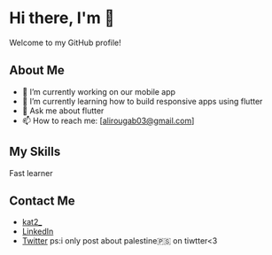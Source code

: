 # Hi there, I'm <Rougab Ali> 👋

Welcome to my GitHub profile!

## About Me

- 🔭 I’m currently working on our mobile app  
- 🌱 I’m currently learning how to build responsive apps using flutter
- 💬 Ask me about flutter
- 📫 How to reach me: [alirougab03@gmail.com]


## My Skills

Fast learner


## Contact Me

- [kat2_](kat2_)
- [LinkedIn](https://www.linkedin.com/in/ali-rougab-3778a7226/)
- [Twitter](https://x.com/alirou14) ps:i only post about palestine🇵🇸 on tiwtter<3
